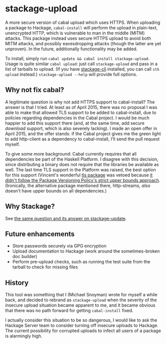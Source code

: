 # stackage-upload

A more secure version of cabal upload which uses HTTPS. When uploading a
package to Hackage, `cabal-install` will perform the upload in plain-text,
unencrypted HTTP, which is vulnerable to man in the middle (MITM) attacks. This
package instead uses secure HTTPS upload to avoid both MITM attacks, and
possibly eavesdropping attacks (though the latter are yet unproven). In the
future, additionally functionality may be added.

To install, simply run `cabal update && cabal install stackage-upload`. Usage
is quite similar `cabal upload`: just call `stackage-upload` and pass in a list
of tarballs to upload. (If you have
[stackage-cli](https://github.com/fpco/stackage-cli) installed, you can call
`stk upload` instead.) `stackage-upload --help` will provide full options.

## Why not fix cabal?

A legitimate question is why not add HTTPS support to cabal-install? The answer
is that I tried. At least as of April 2015, there was no proposal I was able to
make that allowed TLS support to be added to cabal-install, due to policies
regarding dependencies in the Cabal project. I would be much happier to add
this support there (and, at the same time, add secure *download* support, which
is also severely lacking). I made an open offer in April 2015, and the offer
stands: if the Cabal project gives me the green light to add http-client as a
dependency to cabal-install, I'll send the pull request myself.

To give some more background: Cabal currently requires that all dependencies
be part of the Haskell Platform. I disagree with this decision, since
distributing a binary does not require that the libraries be available as well.
The last time TLS support in the Platform was raised, the best option for this
support (Vincent's wonderful [tls
package](https://www.stackage.org/package/tls) was vetoed because [it didn't
follow the Package Versioning Policy's strict upper bounds
approach](https://mail.haskell.org/pipermail/libraries/2014-April/022554.html).
(Ironically, the alternative package mentioned there, http-streams, *also*
doesn't have upper bounds on all dependencies.)

## Why Stackage?

See [the same question and its answer on stackage-update](https://github.com/fpco/stackage-update#why-stackage).

## Future enhancements

* Store passwords securely via GPG encryption
* Upload documentation to Hackage (work around the sometimes-broken doc builder)
* Perform pre-upload checks, such as running the test suite from the tarball to check for missing files

## History

This tool was something that I (Michael Snoyman) wrote for myself a while back,
and decided to rebrand as `stackage-upload` when the severity of the insecure
upload situation became apparent to me, and it became obvious that there was no
path forward for getting `cabal-install` fixed.

I actually consider this situation to be so dangerous, I would like to ask the
Hackage Server team to consider turning off insecure uploads to Hackage. The
current possibility for corrupted uploads to infect all users of a package is
alarmingly high.
